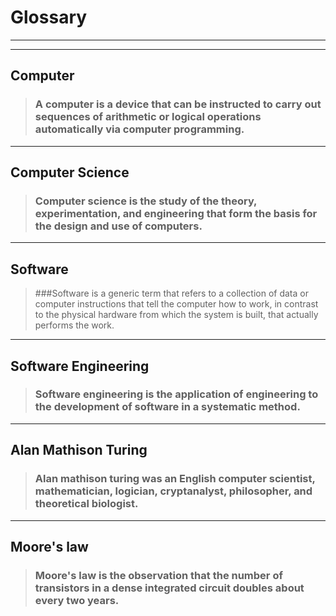 # Glossary

***
***
## Computer
> ### A computer is a device that can be instructed to carry out sequences of arithmetic or logical operations automatically via computer programming.

***
## Computer Science
> ### Computer science is the study of the theory, experimentation, and engineering that form the basis for the design and use of computers.

***
## Software
> ###Software is a generic term that refers to a collection of data or computer instructions that tell the computer how to work, in contrast to the physical hardware from which the system is built, that actually performs the work.

***
## Software Engineering
> ### Software engineering is the application of engineering to the development of software in a systematic method.

***
## Alan Mathison Turing
> ### Alan mathison turing was an English computer scientist, mathematician, logician, cryptanalyst, philosopher, and theoretical biologist.

***
## Moore's law
> ### Moore's law is the observation that the number of transistors in a dense integrated circuit doubles about every two years.